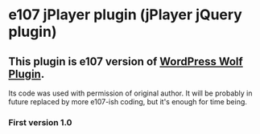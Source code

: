 # e107 jPlayer plugin (jPlayer jQuery plugin)

## This plugin is e107 version of [WordPress Wolf Plugin](http://wolfthemes.com/plugin/wolf-jplayer/). 
Its code was used with permission of original author. It will be probably in future replaced by more e107-ish coding,
but it's enough for time being.

### First version 1.0
